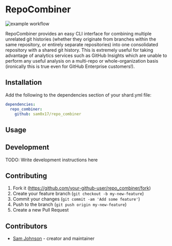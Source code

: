 # RepoCombiner

![example workflow](https://github.com/sam0x17/repo_combiner/actions/workflows/main.yml/badge.svg)

RepoCombiner provides an easy CLI interface for combining multiple unrelated git histories (whether
they originate from branches within the same repository, or entirely separate repositories) into
one consolidated repository with a shared git history. This is extremely useful for taking advantage
of analytics services such as GitHub Insights which are unable to perform any useful analysis on a
multi-repo or whole-organization basis (ironically this is true even for GitHub Enterprise customers!).


## Installation

Add the following to the dependencies section of your shard.yml file:
```yaml
dependencies:
  repo_combiner:
    github: sam0x17/repo_combiner
```

## Usage

## Development

TODO: Write development instructions here

## Contributing

1. Fork it (<https://github.com/your-github-user/repo_combiner/fork>)
2. Create your feature branch (`git checkout -b my-new-feature`)
3. Commit your changes (`git commit -am 'Add some feature'`)
4. Push to the branch (`git push origin my-new-feature`)
5. Create a new Pull Request

## Contributors

- [Sam Johnson](https://github.com/your-github-user) - creator and maintainer
